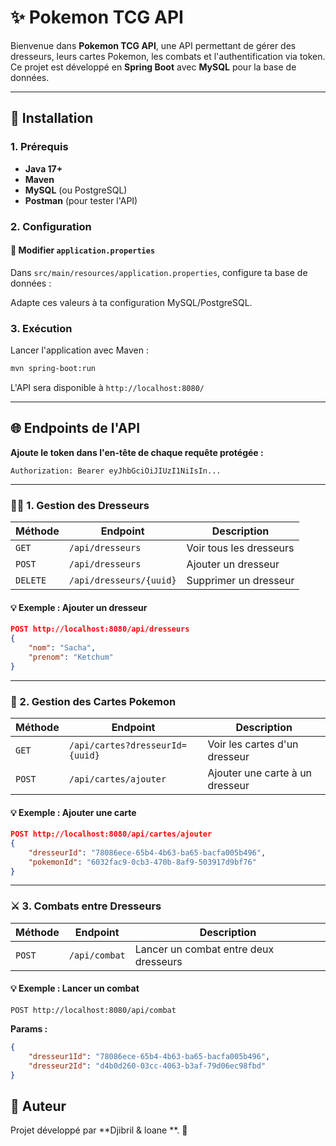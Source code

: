 # ✨ Pokemon TCG API

Bienvenue dans **Pokemon TCG API**, une API permettant de gérer des dresseurs, leurs cartes Pokemon, les combats et l'authentification via token. Ce projet est développé en **Spring Boot** avec **MySQL** pour la base de données.

---

## 🔧 Installation

### 1. Prérequis

- **Java 17+**
- **Maven**
- **MySQL** (ou PostgreSQL)
- **Postman** (pour tester l'API)

### 2. Configuration

#### 🔧 Modifier `application.properties`

Dans `src/main/resources/application.properties`, configure ta base de données :



Adapte ces valeurs à ta configuration MySQL/PostgreSQL.

### 3. Exécution

Lancer l'application avec Maven :

```sh
mvn spring-boot:run
```

L'API sera disponible à `http://localhost:8080/`

---

## 🌐 Endpoints de l'API





**Ajoute le token dans l'en-tête de chaque requête protégée :**

```
Authorization: Bearer eyJhbGciOiJIUzI1NiIsIn...
```

---

### 👨‍🎓 1. Gestion des Dresseurs

| Méthode  | Endpoint                | Description             |
| -------- | ----------------------- | ----------------------- |
| `GET`    | `/api/dresseurs`        | Voir tous les dresseurs |
| `POST`   | `/api/dresseurs`        | Ajouter un dresseur     |
| `DELETE` | `/api/dresseurs/{uuid}` | Supprimer un dresseur   |

#### 💡 Exemple : Ajouter un dresseur

```json
POST http://localhost:8080/api/dresseurs
{
    "nom": "Sacha",
    "prenom": "Ketchum"
}
```

---

### 💎 2. Gestion des Cartes Pokemon

| Méthode | Endpoint                        | Description                     |
| ------- | ------------------------------- | ------------------------------- |
| `GET`   | `/api/cartes?dresseurId={uuid}` | Voir les cartes d'un dresseur   |
| `POST`  | `/api/cartes/ajouter`           | Ajouter une carte à un dresseur |

#### 💡 Exemple : Ajouter une carte

```json
POST http://localhost:8080/api/cartes/ajouter
{
    "dresseurId": "78086ece-65b4-4b63-ba65-bacfa005b496",
    "pokemonId": "6032fac9-0cb3-470b-8af9-503917d9bf76"
}
```

---

### ⚔️ 3. Combats entre Dresseurs

| Méthode | Endpoint      | Description                           |
| ------- | ------------- | ------------------------------------- |
| `POST`  | `/api/combat` | Lancer un combat entre deux dresseurs |

#### 💡 Exemple : Lancer un combat

```
POST http://localhost:8080/api/combat
```

**Params :**

```json
{
    "dresseur1Id": "78086ece-65b4-4b63-ba65-bacfa005b496",
    "dresseur2Id": "d4b0d260-03cc-4063-b3af-79d06ec98fbd"
}
```


## 🚀 Auteur

Projet développé par **Djibril & loane **. 🌟

